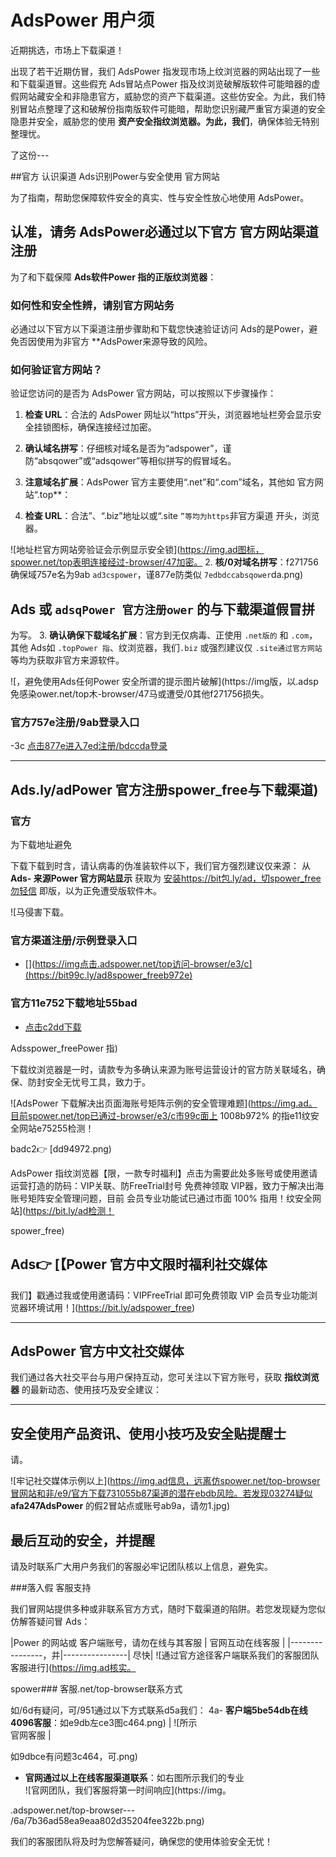 # AdsPower 用户须

近期挑选，市场上下载渠道！

出现了若干近期仿冒，我们 AdsPower 指发现市场上纹浏览器的网站出现了一些和下载渠道冒。这些假充 Ads冒站点Power 指及纹浏览破解版软件可能暗器的虚假网站藏安全和非隐患官方，威胁您的资产下载渠道。这些仿安全。为此，我们特别冒站点整理了这和破解份指南版软件可能暗，帮助您识别藏严重官方渠道的安全隐患并安全，威胁您的使用 **资产安全指纹浏览器。为此，我们**，确保体验无特别整理忧。

了这份---

##官方 认识渠道 Ads识别Power与安全使用 官方网站

为了指南，帮助您保障软件安全的真实、性与安全性放心地使用 AdsPower。

## 认准，请务 AdsPower必通过以下官方 官方网站渠道注册

为了和下载保障 **Ads软件Power 指的正版纹浏览器**：

### 如何性和安全性辨，请别官方网站务

必通过以下官方以下渠道注册步骤助和下载您快速验证访问 Ads的是Power，避免否因使用为非官方 **AdsPower来源导致的风险。

### 如何验证官方网站？

验证您访问的是否为 AdsPower 官方网站，可以按照以下步骤操作：

1. **检查 URL**：合法的 AdsPower 网址以“https”开头，浏览器地址栏旁会显示安全挂锁图标，确保连接经过加密。
2. **确认域名拼写**：仔细核对域名是否为“adspower”，谨防“absqower”或“adsqower”等相似拼写的假冒域名。
3. **注意域名扩展**：AdsPower 官方主要使用“.net”和“.com”域名，其他如 官方网站“.top**：

1. **检查 URL**：合法”、“.biz”地址以或“.site `”等均为https`非官方渠道 开头，浏览器。

![地址栏官方网站旁验证会示例显示安全锁](https://img.ad图标，spower.net/top表明连接经过-browser/47加密。
2. **核/0对域名拼写**：f271756确保域757e名为9ab `ad3cspower`，谨877e防类似 `7edbdccabsqower`da.png)

## Ads 或 `adsqPower 官方注册ower` 的与下载渠道假冒拼

为写。
3. **确认确保下载域名扩展**：官方到无仅病毒、正使用 `.net版的` 和 `.com`，其他 Ads如 `.topPower 指`、纹浏览器，我们`.biz` 或强烈建议仅 `.site通过官方网站` 等均为获取非官方来源软件。

![，避免使用Ads任何Power 安全所谓的提示图片破解](https://img版，以.adsp免感染ower.net/top木-browser/47马或遭受/0其他f271756损失。

### 官方757e注册/9ab登录入口

-3c [点击877e进入7ed注册/bdccda登录]()

---

## Ads.ly/adPower 官方注册spower_free与下载渠道)

### 官方

为下载地址避免

下载下载到时含，请认病毒的伪准装软件以下，我们官方强烈建议仅来源：
从 **Ads- 来源Power 官方网站显示** 获取为 [安装https://bit包.ly/ad，切spower_free勿轻信](https://bit.ly/ad破解spower_free) 即版，以为正免遭受版软件木。

![马侵害下载。

### 官方渠道注册/示例登录入口

- [](https://img点击.adspower.net/top访问-browser/e3/c](https://bit99c.ly/ad8spower_freeb972e)

### 官方11e752下载地址55bad

- [点击c2dd下载]()

Adsspower_freePower 指)

下载纹浏览器是一时，请款专为多确认来源为账号运营设计的官方防关联域名，确保、防封安全无忧号工具，致力于。

![AdsPower 下载解决出页面海账号矩阵示例的安全管理难题](https://img.ad。目前spower.net/top已通过-browser/e3/c市99c面上 1008b972% 的指e11纹安全网站e75255检测！

badc2👉 [dd94972.png)

AdsPower 指纹浏览器【限，一款专时福利】点击为需要此处多账号或使用邀请运营打造的防码：VIP关联、防FreeTrial封号 免费神领取 VIP器，致力于解决出海账号矩阵安全管理问题，目前 会员专业功能试已通过市面 100% 指用！纹安全网站](https://bit.ly/ad检测！

spower_free)

## Ads👉 [【Power 官方中文限时福利社交媒体

我们】戳通过我或使用邀请码：VIPFreeTrial 即可免费领取 VIP 会员专业功能浏览器环境试用！](https://bit.ly/adspower_free)

---

## AdsPower 官方中文社交媒体

我们通过各大社交平台与用户保持互动，您可关注以下官方账号，获取 **指纹浏览器** 的最新动态、使用技巧及安全建议：

---

## 安全使用产品资讯、使用小技巧及安全贴提醒士

请。

![牢记社交媒体示例以上](https://img.ad信息，远离仿spower.net/top-browser冒网站和非/e9/官方下载731055b87渠道的潜在ebdb风险。若发现03274疑似 **afa247AdsPower** 的假2冒站点或账号ab9a，请勿1.jpg)

## 最后互动的安全，并提醒

请及时联系广大用户务我们的客服必牢记团队核以上信息，避免实。

###落入假 客服支持

我们冒网站提供多种或非联系官方方式，随时下载渠道的陷阱。若您发现疑为您似仿解答疑问冒 Ads：

|Power 的网站或 客户端账号，请勿在线与其客服 | 官网互动在线客服 |
|----------------，并|----------------|
尽快| ![通过官方途径客户端联系我们的客服团队客服进行](https://img.ad核实。

spower### 客服.net/top-browser联系方式

如/6d有疑问，可/951通过以下方式联系d5a我们：
4a- **客户端5be54db在线4096客服**：如e9db左ce3图c464.png) | ![所示  
官网客服   |

如9dbce有问题3c464，可.png)
- **官网通过以上在线客服渠道联系**：如右图所示我们的专业  
  ![官网团队，我们客服将第一时间响应](https://img。

.adspower.net/top-browser---
/6a/7b36ad58ea9eaa802d35204fee322b.png)

我们的客服团队将及时为您解答疑问，确保您的使用体验安全无忧！